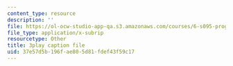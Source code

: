 ```yaml
---
content_type: resource
description: ''
file: https://ol-ocw-studio-app-qa.s3.amazonaws.com/courses/6-s095-programming-for-the-puzzled-january-iap-2018/37e57d5b196fae805d81fdef43f59c17_Pe1MBDbGfwc.srt
file_type: application/x-subrip
resourcetype: Other
title: 3play caption file
uid: 37e57d5b-196f-ae80-5d81-fdef43f59c17
---
```

